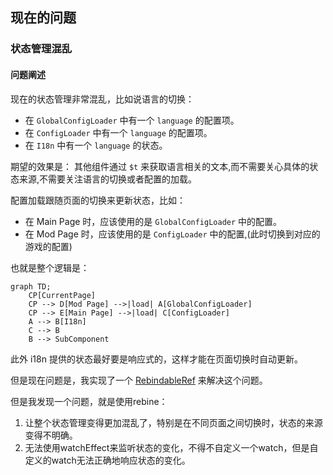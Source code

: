 ## 现在的问题

### 状态管理混乱

#### 问题阐述

现在的状态管理非常混乱，比如说语言的切换：
- 在 `GlobalConfigLoader` 中有一个 `language` 的配置项。
- 在 `ConfigLoader` 中有一个 `language` 的配置项。
- 在 `I18n` 中有一个 `language` 的状态。

期望的效果是：
其他组件通过 `$t` 来获取语言相关的文本,而不需要关心具体的状态来源,不需要关注语言的切换或者配置的加载。

配置加载跟随页面的切换来更新状态，比如：
- 在 Main Page 时，应该使用的是 `GlobalConfigLoader` 中的配置。
- 在 Mod Page 时，应该使用的是 `ConfigLoader` 中的配置,(此时切换到对应的游戏的配置)

也就是整个逻辑是：
```mermaid
graph TD;
    CP[CurrentPage]
    CP --> D[Mod Page] -->|load| A[GlobalConfigLoader]
    CP --> E[Main Page] -->|load| C[ConfigLoader]
    A --> B[I18n] 
    C --> B
    B --> SubComponent
```

此外 i18n 提供的状态最好要是响应式的，这样才能在页面切换时自动更新。

但是现在问题是，我实现了一个 [RebindableRef](../src/shared/composables/RebindableRef.ts) 来解决这个问题。

但是我发现一个问题，就是使用rebine：

1. 让整个状态管理变得更加混乱了，特别是在不同页面之间切换时，状态的来源变得不明确。
2. 无法使用watchEffect来监听状态的变化，不得不自定义一个watch，但是自定义的watch无法正确地响应状态的变化。
